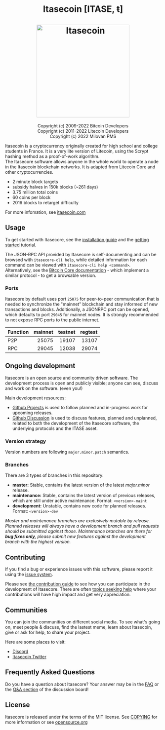 <h1 align="center">
Itasecoin [ITASE, ŧ]  
<br/><br/>
<img src="https://cdn.discordapp.com/attachments/485464301516095509/931659437830205440/itasecoin.png" alt="Itasecoin" width="300"/>
</h1>

<div align="center">

Copyright (c) 2009-2022 Bitcoin Developers<br>
Copyright (c) 2011-2022 Litecoin Developers<br>
Copyright (c) 2022 Milovan PMS

</div>

Itasecoin is a cryptocurrency originally created for high school and college students in France. It is a very lite version of Litecoin, using the Scrypt hashing method as a proof-of-work algorithm. <br>The Itasecore software allows anyone in the whole world to operate a node in the Itasecoin blockchain networks. It is adapted from Litecoin Core and other cryptocurrencies.
 - 2 minute block targets
 - subsidy halves in 150k blocks (~261 days)
 - 3.75 million total coins
 - 60 coins per block
 - 2016 blocks to retarget difficulty

For more infomation, see [itasecoin.com](https://itasecoin.com)

## Usage

To get started with Itasecore, see the [installation guide](INSTALL.md) and the [getting started](doc/getting-started.md) tutorial.

The JSON-RPC API provided by Itasecore is self-documenting and can be browsed with `itasecore-cli help`, while detailed information for each command can be viewed with `itasecore-cli help <command>`. 
<br>Alternatively, see the [Bitcoin Core documentation](https://developer.bitcoin.org/reference/rpc/) - which implement a similar protocol - to get a browsable version.

### Ports

Itasecore by default uses port `25075` for peer-to-peer communication that
is needed to synchronize the "mainnet" blockchain and stay informed of new
transactions and blocks. Additionally, a JSONRPC port can be opened, which
defaults to port `29045` for mainnet nodes. It is strongly recommended to not
expose RPC ports to the public internet.

| Function | mainnet | testnet | regtest |
| :------- | ------: | ------: | ------: |
| P2P      |   25075 |   19107 |   13107 |
| RPC      |   29045 |   12038 |   29074 |

## Ongoing development

Itasecore is an open source and community driven software. The development
process is open and publicly visible; anyone can see, discuss and work on the
software. (even you!)

Main development resources:

* [Github Projects](https://github.com/milopms/itasecoin/projects) is used to
  follow planned and in-progress work for upcoming releases.
* [Github Discussion](https://github.com/milopms/itasecoin/discussions) is used
  to discuss features, planned and unplanned, related to both the development of
  the Itasecore software, the underlying protocols and the ITASE asset.  

### Version strategy
Version numbers are following ```major.minor.patch``` semantics.

### Branches
There are 3 types of branches in this repository:

- **master:** Stable, contains the latest version of the latest *major.minor* release.
- **maintenance:** Stable, contains the latest version of previous releases, which are still under active maintenance. Format: ```<version>-maint```
- **development:** Unstable, contains new code for planned releases. Format: ```<version>-dev```

*Master and maintenance branches are exclusively mutable by release. Planned*
*releases will always have a development branch and pull requests should be*
*submitted against those. Maintenance branches are there for **bug fixes only,***
*please submit new features against the development branch with the highest version.*

## Contributing

If you find a bug or experience issues with this software, please report it
using the [issue system](https://github.com/milopms/itasecoin/issues/new?assignees=&labels=bug&template=bug_report.md&title=%5Bbug%5D+).

Please see [the contribution guide](CONTRIBUTING.md) to see how you can
participate in the development of Itasecore. There are often
[topics seeking help](https://github.com/milopms/itasecoin/labels/help%20wanted)
where your contributions will have high impact and get very appreciation.

## Communities

You can join the communities on different social media.
To see what's going on, meet people & discuss, find the lastest meme, learn
about Itasecoin, give or ask for help, to share your project.

Here are some places to visit:

* [Discord](https://discord.gg/itasecoin)
* [Itasecoin Twitter](https://twitter.com/itasecoin)

## Frequently Asked Questions 

Do you have a question about Itasecore? Your answer may be in the
[FAQ](doc/FAQ.md) or the
[Q&A section](https://github.com/milopms/itasecoin/discussions/categories/q-a)
of the discussion board!

## License
Itasecore is released under the terms of the MIT license. See
[COPYING](COPYING) for more information or see
[opensource.org](https://opensource.org/licenses/MIT)
